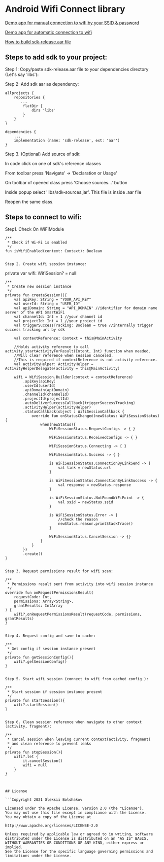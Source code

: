 # Android Wifi Connect library

[Demo app for manual connection to wifi by your SSID & password](https://github.com/obolsh/wifi-connect/tree/main/app)

[Demo app for automatic connection to wifi](https://github.com/obolsh/wifi-connect/tree/main/demo)

[How to build sdk-release.aar file](https://github.com/obolsh/wifi-connect/tree/main/sdk)


## Steps to add sdk to your project:

Step 1: Copy/paste sdk-release.aar file to your dependencies directory (Let's say 'libs'):

Step 2: Add sdk aar as dependency:

```
allprojects {
    repositories {
       ...
        flatDir {
            dirs 'libs'
        }
    }
}
```

```
dependencies {
    ...
    implementation (name: 'sdk-release', ext: 'aar')
}
```

Step 3. (Optional) Add source of sdk:

In code click on one of sdk's reference classes

From toolbar press 'Navigate' -> 'Declaration or Usage'

On toolbar of opened class press 'Choose sources...' button

Inside popup select 'libs/sdk-sources.jar'. This file is inside .aar file

Reopen the same class.


## Steps to connect to wifi:

Step1. Check On WiFiModule

    /**
     * Сheck if Wi-Fi is enabled
     */
    fun isWifiEnabled(context: Context): Boolean

```

Step 2. Create wifi session instance:

```
private var wifi: WifiSession? = null

    /**
     * Create new session instance
     */
    private fun createSession(){
        val apiKey: String = "YOUR_API_KEY"
        val userId: String = "USER_ID"
        val apiDomain: String = "API_DOMAIN" //identifier for domain name server of the API SmartWiFi
        val channelId: Int = 1 //your channel id
        val projectId: Int = 1 //your project id
        val triggerSuccessTracking: Boolean = true //internally trigger success tracking url by sdk

        val contextReference: Context = this@MainActivity

        //Holds activity reference to call activity.startActivityForResult(Intent, Int) function when needed.
        //Will clear reference when session canceled.
        //This is required if contextReference is not activity reference.
        val activityHelper: ActivityHelper = ActivityHelperDelegate(activity = this@MainActivity)

        wifi = WifiSession.Builder(context = contextReference)
            .apiKey(apiKey)
            .userId(userId)
            .apiDomain(apiDomain)
            .channelId(channelId)
            .projectId(projectId)
            .autoDeliverSuccessCallback(triggerSuccessTracking)
            .activityHelper(activityHelper)
            .statusCallback(object : WifiSessionCallback {
                override fun onStatusChanged(newStatus: WiFiSessionStatus) {
                    when(newStatus){
                        WiFiSessionStatus.RequestConfigs -> { }

                        WiFiSessionStatus.ReceivedConfigs -> { }

                        WiFiSessionStatus.Connecting -> { }

                        WiFiSessionStatus.Success -> { }

                        is WiFiSessionStatus.ConnectionByLinkSend -> {
                            val link = newStatus.url
                        }

                        is WiFiSessionStatus.ConnectionByLinkSuccess -> {
                            val response = newStatus.response
                        }

                        is WiFiSessionStatus.NotFoundWiFiPoint -> {
                            val ssid = newStatus.ssid
                        }

                        is WiFiSessionStatus.Error -> {
                            //check the reason
                            newStatus.reason.printStackTrace()
                        }

                        WiFiSessionStatus.CancelSession -> {}
                    }
                }
            })
            .create()
    }
```

Step 3. Request permissions result for wifi scan:

```

    /**
     * Permissions result sent from activity into wifi session instance
     */
    override fun onRequestPermissionsResult(
        requestCode: Int,
        permissions: Array<String>,
        grantResults: IntArray
    ) {
        wifi?.onRequestPermissionsResult(requestCode, permissions, grantResults)
    }
```

Step 4. Request config and save to cache:

```
    /**
     * Get config if session instance present
     */
    private fun getSessionConfig(){
        wifi?.getSessionConfig()
    }

```

Step 5. Start wifi session (connect to wifi from cached config ):

```
    /**
     * Start session if session instance present
     */
    private fun startSession(){
        wifi?.startSession()
    }

```

Step 6. Clean session reference when navigate to other context (activity, fragment):

```
    /**
     * Cancel session when leaving current context(activity, fragment)
     * and clean reference to prevent leaks
     */
    private fun stopSession(){
        wifi?.let {
            it.cancelSession()
            wifi = null
        }
    }
```


## License

```Copyright 2021 Oleksii Bolshakov

Licensed under the Apache License, Version 2.0 (the "License").
You may not use this file except in compliance with the License.
You may obtain a copy of the License at

http://www.apache.org/licenses/LICENSE-2.0

Unless required by applicable law or agreed to in writing, software
distributed under the License is distributed on an "AS IS" BASIS,
WITHOUT WARRANTIES OR CONDITIONS OF ANY KIND, either express or implied.
See the License for the specific language governing permissions and
limitations under the License.
```
